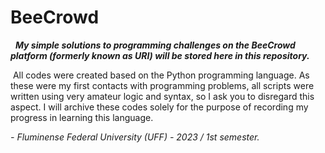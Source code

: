 # BeeCrowd

  ***My simple solutions to programming challenges on the BeeCrowd platform (formerly known as URI) will be stored here in this repository.***

 All codes were created based on the Python programming language. As these were my first contacts with programming problems, all scripts were written using very amateur logic and syntax, so I ask you to disregard this aspect.
I will archive these codes solely for the purpose of recording my progress in learning this language.

*- Fluminense Federal University (UFF) - 2023 / 1st semester.*
